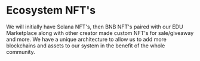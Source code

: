 # Ecosystem NFT's

We will initially have Solana NFT's, then BNB NFT's paired with our EDU Marketplace along with other creator made custom NFT's for sale/giveaway and more. We have a unique architecture to allow us to add more blockchains and assets to our system in the benefit of the whole community.&#x20;
